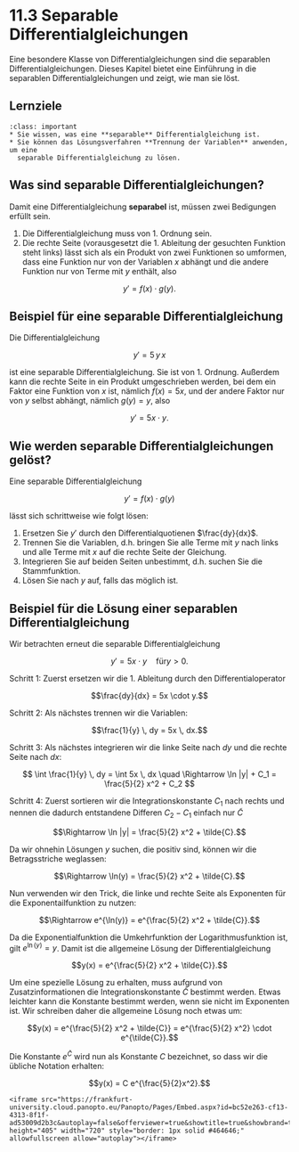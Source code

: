 # 11.3 Separable Differentialgleichungen

Eine besondere Klasse von Differentialgleichungen sind die separablen
Differentialgleichungen. Dieses Kapitel bietet eine Einführung in die separablen
Differentialgleichungen und zeigt, wie man sie löst.

## Lernziele 

```{admonition} Lernziele
:class: important
* Sie wissen, was eine **separable** Differentialgleichung ist.
* Sie können das Lösungsverfahren **Trennung der Variablen** anwenden, um eine
  separable Differentialgleichung zu lösen.
```

## Was sind separable Differentialgleichungen?

Damit eine Differentialgleichung **separabel** ist, müssen zwei Bedigungen erfüllt sein.

1. Die Differentialgleichung muss von 1. Ordnung sein.
2. Die rechte Seite (vorausgesetzt die 1. Ableitung der gesuchten Funktion steht
   links) lässt sich als ein Produkt von zwei Funktionen so umformen, dass eine
   Funktion nur von der Variablen $x$ abhängt und die andere Funktion nur von
   Terme mit $y$ enthält, also

$$y' = f(x)\cdot g(y).$$

## Beispiel für eine separable Differentialgleichung

Die Differentialgleichung

$$y'= 5\, y \, x$$

ist eine separable Differentialgleichung. Sie ist von 1. Ordnung. Außerdem kann
die rechte Seite in ein Produkt umgeschrieben werden, bei dem ein Faktor eine
Funktion von $x$ ist, nämlich $f(x) = 5x$, und der andere Faktor nur von $y$
selbst abhängt, nämlich $g(y)=y$, also

$$y' = 5x \cdot y.$$


## Wie werden separable Differentialgleichungen gelöst?

Eine separable Differentialgleichung

$$y' = f(x)\cdot g(y)$$

lässt sich schrittweise wie folgt lösen:

1. Ersetzen Sie $y'$ durch den Differentialquotienen $\frac{dy}{dx}$.
2. Trennen Sie die Variablen, d.h. bringen Sie alle Terme mit $y$ nach links und
   alle Terme mit $x$ auf die rechte Seite der Gleichung.
3. Integrieren Sie auf beiden Seiten unbestimmt, d.h. suchen Sie die
   Stammfunktion.
4. Lösen Sie nach $y$ auf, falls das möglich ist.

## Beispiel für die Lösung einer separablen Differentialgleichung

Wir betrachten erneut die separable Differentialgleichung

$$y' = 5x \cdot y \quad \text{für} y>0.$$

Schritt 1: Zuerst ersetzen wir die 1. Ableitung durch den Differentialoperator

$$\frac{dy}{dx} = 5x \cdot y.$$

Schritt 2: Als nächstes trennen wir die Variablen:

$$\frac{1}{y} \, dy = 5x \, dx.$$

Schritt 3: Als nächstes integrieren wir die linke Seite nach $dy$ und die rechte Seite nach $dx$:

$$
\int \frac{1}{y} \, dy = \int 5x \, dx \quad 
\Rightarrow  \ln |y| + C_1 = \frac{5}{2} x^2 + C_2
$$

Schritt 4: Zuerst sortieren wir die Integrationskonstante $C_1$ nach rechts und nennen die dadurch entstandene Differen $C_2 - C_1$ einfach nur $\tilde{C}$

$$\Rightarrow  \ln |y| = \frac{5}{2} x^2 + \tilde{C}.$$

Da wir ohnehin Lösungen $y$ suchen, die positiv sind, können wir die Betragsstriche weglassen:

$$\Rightarrow  \ln(y) = \frac{5}{2} x^2 + \tilde{C}.$$

Nun verwenden wir den Trick, die linke und rechte Seite als Exponenten für die
Exponentailfunktion zu nutzen:

$$\Rightarrow e^{\ln(y)} = e^{\frac{5}{2} x^2 + \tilde{C}}.$$

Da die Exponentialfunktion die Umkehrfunktion der Logarithmusfunktion ist, gilt
$e^{\ln(y)} =y$. Damit ist die allgemeine Lösung der Differentialgleichung

$$y(x) = e^{\frac{5}{2} x^2 + \tilde{C}}.$$

Um eine spezielle Lösung zu erhalten, muss aufgrund von Zusatzinformationen die
Integrationskonstante $\tilde{C}$ bestimmt werden. Etwas leichter kann die
Konstante bestimmt werden, wenn sie nicht im Exponenten ist. Wir schreiben daher
die allgemeine Lösung noch etwas um:

$$y(x) = e^{\frac{5}{2} x^2 + \tilde{C}} = e^{\frac{5}{2} x^2} \cdot
e^{\tilde{C}}.$$

Die Konstante $e^{\tilde{C}}$ wird nun als Konstante $C$ bezeichnet, so dass wir
die übliche Notation erhalten:

$$y(x) = C e^{\frac{5}{2}x^2}.$$

```{dropdown} Video zu "Lösung separable Differentialgleichung"
<iframe src="https://frankfurt-university.cloud.panopto.eu/Panopto/Pages/Embed.aspx?id=bc52e263-cf13-4313-8f1f-ad53009d2b3c&autoplay=false&offerviewer=true&showtitle=true&showbrand=true&captions=false&interactivity=all" height="405" width="720" style="border: 1px solid #464646;" allowfullscreen allow="autoplay"></iframe>
```


